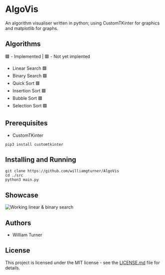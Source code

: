 # AlgoVis
An algorithm visualiser written in python; using CustomTKinter for graphics and matplotlib for graphs.

## Algorithms
🟩 - Implemented | 🟥 - Not yet implented
 - Linear Search 🟩
 - Binary Search 🟩
 - Quick Sort 🟥
 - Insertion Sort 🟩
 - Bubble Sort 🟩
 - Selection Sort 🟩

## Prerequisites
 - CustomTKinter
```
pip3 install customtkinter
```

## Installing and Running
```
git clone https://github.com/williamgturner/AlgoVis
cd ./src
python3 main.py
```

## Showcase
![Working linear & binary search](images/demo.gif)

## Authors
 - William Turner

## License
This project is licensed under the MIT license - see the [LICENSE.md](LICENSE) file for details.